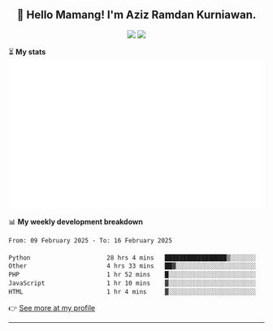 <h2 align="center">👋 Hello Mamang! I'm Aziz Ramdan Kurniawan.</h2>  
<p align="center">
  <img src="https://komarev.com/ghpvc/?username=azizramdan">
  <img src="https://wakatime.com/badge/user/90056fa0-4c31-4eca-954e-2a3ac05896f9.svg">
</p>
    
⏳ **My stats**  
![](https://raw.githubusercontent.com/azizramdan/github-stats/master/generated/overview.svg#gh-dark-mode-only)

📊 **My weekly development breakdown**
<!--START_SECTION:waka-->

```txt
From: 09 February 2025 - To: 16 February 2025

Python                     28 hrs 4 mins   █████████████████▒░░░░░░░   69.42 %
Other                      4 hrs 33 mins   ██▓░░░░░░░░░░░░░░░░░░░░░░   11.27 %
PHP                        1 hr 52 mins    █░░░░░░░░░░░░░░░░░░░░░░░░   04.64 %
JavaScript                 1 hr 10 mins    ▓░░░░░░░░░░░░░░░░░░░░░░░░   02.89 %
HTML                       1 hr 4 mins     ▓░░░░░░░░░░░░░░░░░░░░░░░░   02.64 %
```

<!--END_SECTION:waka-->
👉 [See more at my profile](https://wakatime.com/@azizramdan)
***
